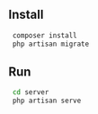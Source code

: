 ## Install

```bat
 composer install
 php artisan migrate
```

## Run

```bat
 cd server
 php artisan serve
```

